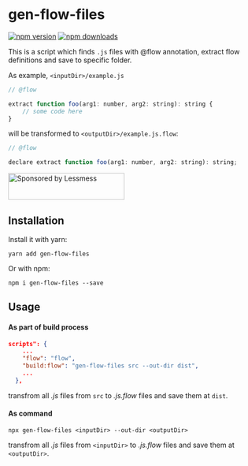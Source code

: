 # gen-flow-files

[![npm version](https://img.shields.io/npm/v/gen-flow-files.svg)](https://www.npmjs.com/package/gen-flow-files)
[![npm downloads](https://img.shields.io/npm/dt/gen-flow-files.svg)](https://www.npmjs.com/package/gen-flow-files)

This is a script which finds `.js` files with @flow annotation, extract flow definitions and save to specific folder.

As example, `<inputDir>/example.js`
```javascript
// @flow

extract function foo(arg1: number, arg2: string): string {
    // some code here
}
```
will be transformed to `<outputDir>/example.js.flow`:
```javascript
// @flow

declare extract function foo(arg1: number, arg2: string): string;
```

<a href="https://lessmess.agency/?utm_source=react-fetch-hook">
  <img src="https://lessmess.agency/badges/sponsored_by_lessmess.svg"
       alt="Sponsored by Lessmess" width="236" height="54">
</a>

## Installation

Install it with yarn:

```
yarn add gen-flow-files
```

Or with npm:

```
npm i gen-flow-files --save
```

## Usage
#### As part of build process

```json
scripts": {
    ...
    "flow": "flow",
    "build:flow": "gen-flow-files src --out-dir dist",
    ...
  },
```
transfrom all *.js* files from `src` to *.js.flow* files and save them at `dist`. 

#### As command
```
npx gen-flow-files <inputDir> --out-dir <outputDir>
```
transfrom all *.js* files from `<inputDir>` to *.js.flow* files and save them at `<outputDir>`. 


